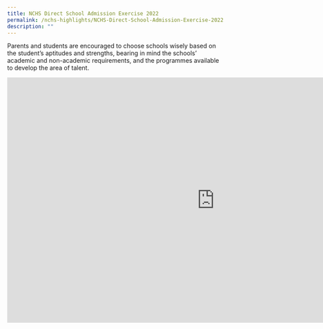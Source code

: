 ```yaml
---
title: NCHS Direct School Admission Exercise 2022
permalink: /nchs-highlights/NCHS-Direct-School-Admission-Exercise-2022
description: ""
---
```

Parents and students are encouraged to choose schools wisely based on the student’s aptitudes and strengths, bearing in mind the schools’ academic and non-academic requirements, and the programmes available to develop the area of talent.

<iframe allowfullscreen="true" height="569" width="960" frameborder="0" src="https://docs.google.com/presentation/d/e/2PACX-1vTfFcnKt6MHentDD8URR9A1p5TzMAa5hKJo88s-p0rquSo3S4fUJylSNUX6Wi9D20BDYk7D-Lydjxa9/embed?start=false&amp;loop=false&amp;delayms=3000"></iframe>